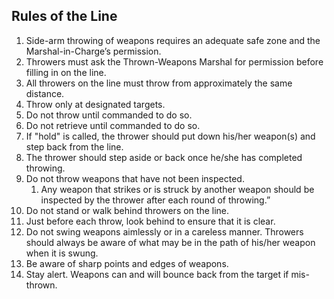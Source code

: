 ## Rules of the Line
1.  Side-arm throwing of weapons requires an adequate safe zone and the Marshal-in-Charge’s permission.
2.  Throwers must ask the Thrown-Weapons Marshal for permission before filling in on the line.
3.  All throwers on the line must throw from approximately the same distance.
4.  Throw only at designated targets.
5.  Do not throw until commanded to do so.
6.  Do not retrieve until commanded to do so.
7.  If "hold" is called, the thrower should put down his/her weapon(s) and step back from the line.
8.  The thrower should step aside or back once he/she has completed throwing.
9.  Do not throw weapons that have not been inspected.
    1.  Any weapon that strikes or is struck by another weapon should be inspected by the thrower after each round of throwing.”
10. Do not stand or walk behind throwers on the line.
11. Just before each throw, look behind to ensure that it is clear.
12. Do not swing weapons aimlessly or in a careless manner. Throwers should always be aware of what may be in the path of his/her weapon when it is swung.
13. Be aware of sharp points and edges of weapons.
14. Stay alert. Weapons can and will bounce back from the target if mis-thrown.

